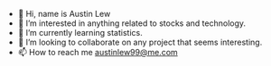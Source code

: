 - 👋 Hi, name is Austin Lew
- 👀 I’m interested in anything related to stocks and technology.
- 🌱 I’m currently learning statistics.
- 💞️ I’m looking to collaborate on any project that seems interesting.
- 📫 How to reach me austinlew99@me.com

<!---
redboxlogo/redboxlogo is a ✨ special ✨ repository because its `README.md` (this file) appears on your GitHub profile.
You can click the Preview link to take a look at your changes.
--->
